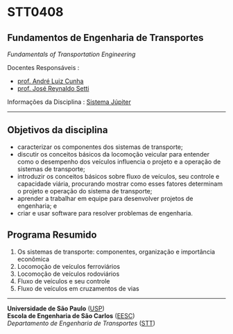 # STT0408
## Fundamentos de Engenharia de Transportes

*Fundamentals of Transportation Engineering*

Docentes Responsáveis
: 
- [prof. André Luiz Cunha](https://scholar.google.com/citations?hl=pt-BR&user=HI0CQJMAAAAJ&view_op=list_works&authuser=1&sortby=pubdate)
- [prof. José Reynaldo Setti](https://scholar.google.com/citations?hl=pt-BR&user=dhzpfA0AAAAJ&view_op=list_works&authuser=1&sortby=pubdate)


Informações da Disciplina
: [Sistema Júpiter](https://uspdigital.usp.br/jupiterweb/obterDisciplina?sgldis=STT0408)

---

## Objetivos da disciplina

- caracterizar os componentes dos sistemas de transporte;
- discutir os conceitos básicos da locomoção veicular para entender como o desempenho dos veículos influencia o projeto e a operação de sistemas de transporte;
- introduzir os conceitos básicos sobre fluxo de veículos, seu controle e capacidade viária, procurando mostrar como esses fatores determinam o projeto e operação do sistema de transporte;
- aprender a trabalhar em equipe para desenvolver projetos de engenharia; e
- criar e usar software para resolver problemas de engenharia.

## Programa Resumido

1. Os sistemas de transporte: componentes, organização e importância econômica
2. Locomoção de veículos ferroviários
3. Locomoção de veículos rodoviários
4. Fluxo de veículos e seu controle
5. Fluxo de veículos em cruzamentos de vias


---
**Universidade de São Paulo** ([USP](https://www5.usp.br/))   
**Escola de Engenharia de São Carlos** ([EESC](https://eesc.usp.br/))   
*Departamento de Engenharia de Transportes* ([STT](https://eesc.usp.br/ppgs/stt/))   
